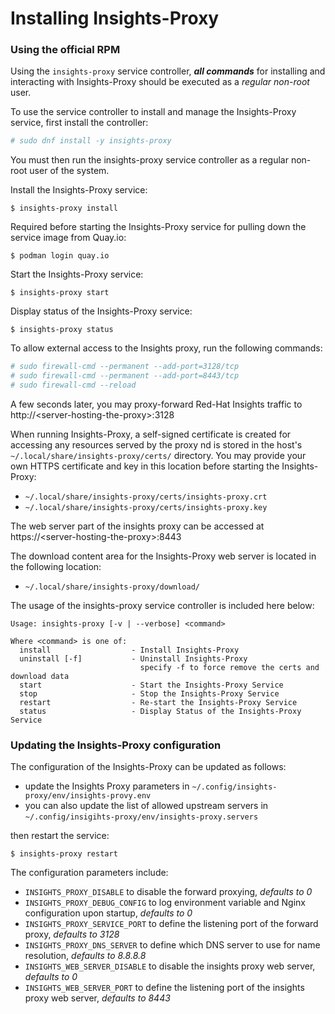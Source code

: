 # Installing Insights-Proxy

### Using the official RPM

Using the `insights-proxy` service controller, ***all commands*** for installing and interacting with Insights-Proxy should be executed as a *regular non-root* user. 

To use the service controller to install and manage the Insights-Proxy service, first install the controller:

```sh
# sudo dnf install -y insights-proxy
```

You must then run the insights-proxy service controller as a regular non-root user of the system.

Install the Insights-Proxy service:

```
$ insights-proxy install
```

Required before starting the Insights-Proxy service for pulling down the
service image from Quay.io:

```
$ podman login quay.io  
```


Start the Insights-Proxy service:
```
$ insights-proxy start
```

Display status of the Insights-Proxy service:
```
$ insights-proxy status
```

To allow external access to the Insights proxy, run the following commands:

```sh
# sudo firewall-cmd --permanent --add-port=3128/tcp 
# sudo firewall-cmd --permanent --add-port=8443/tcp
# sudo firewall-cmd --reload
```

A few seconds later, you may proxy-forward Red-Hat Insights traffic to http://\<server-hosting-the-proxy\>:3128

When running Insights-Proxy, a self-signed certificate is created for accessing any resources served by the proxy 
nd is stored in the host's `~/.local/share/insights-proxy/certs/` directory. You may provide your own
HTTPS certificate and key in this location before starting the Insights-Proxy:

- `~/.local/share/insights-proxy/certs/insights-proxy.crt`
- `~/.local/share/insights-proxy/certs/insights-proxy.key`

The web server part of the insights proxy can be accessed at https://\<server-hosting-the-proxy\>:8443

The download content area for the Insights-Proxy web server is located in the following location:

- `~/.local/share/insights-proxy/download/`

The usage of the insights-proxy service controller is included here below:

```
Usage: insights-proxy [-v | --verbose] <command>

Where <command> is one of:
  install                  - Install Insights-Proxy
  uninstall [-f]           - Uninstall Insights-Proxy
                             specify -f to force remove the certs and download data
  start                    - Start the Insights-Proxy Service
  stop                     - Stop the Insights-Proxy Service
  restart                  - Re-start the Insights-Proxy Service
  status                   - Display Status of the Insights-Proxy Service
```

### Updating the Insights-Proxy configuration

The configuration of the Insights-Proxy can be updated as follows:

- update the Insights Proxy parameters in `~/.config/insights-proxy/env/insights-provy.env` 
- you can also update the list of allowed upstream servers in `~/.config/insigihts-proxy/env/insights-proxy.servers`

then restart the service:

```
$ insights-proxy restart
```

The configuration parameters include:

- `INSIGHTS_PROXY_DISABLE` to disable the forward proxying, _defaults to 0_
- `INSIGHTS_PROXY_DEBUG_CONFIG` to log environment variable and Nginx configuration upon startup, _defaults to 0_
- `INSIGHTS_PROXY_SERVICE_PORT` to define the listening port of the forward proxy, _defaults to 3128_
- `INSIGHTS_PROXY_DNS_SERVER` to define which DNS server to use for name resolution, _defaults to 8.8.8.8_
- `INSIGHTS_WEB_SERVER_DISABLE` to disable the insights proxy web server, _defaults to 0_
- `INSIGHTS_WEB_SERVER_PORT` to define the listening port of the insights proxy web server, _defaults to 8443_



